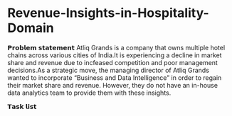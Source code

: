 # Revenue-Insights-in-Hospitality-Domain
𝗣𝗿𝗼𝗯𝗹𝗲𝗺 𝘀𝘁𝗮𝘁𝗲𝗺𝗲𝗻𝘁
Atliq Grands is a company that owns multiple hotel chains across various cities of India.It is experiencing a decline in market share and revenue due to incfeased competition and poor management decisions.As a strategic move, the managing director of Atliq Grands wanted to incorporate “Business and Data Intelligence” in order to regain their market share and revenue. However, they do not have an in-house data analytics team to provide them with these insights.

𝗧𝗮𝘀𝗸 𝗹𝗶𝘀𝘁
